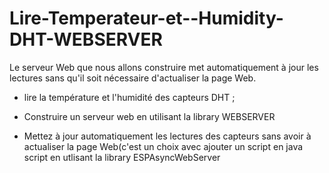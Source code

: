 # Lire-Temperateur-et--Humidity-DHT-WEBSERVER

Le serveur Web que nous allons construire met automatiquement à jour les lectures sans qu'il soit nécessaire d'actualiser la page Web.



- lire la température et l'humidité des capteurs DHT ;

- Construire un serveur web  en utilisant la library WEBSERVER

- Mettez à jour automatiquement les lectures des capteurs sans avoir à actualiser la page Web(c'est un choix avec ajouter un script en java script en utlisant la library ESPAsyncWebServer
